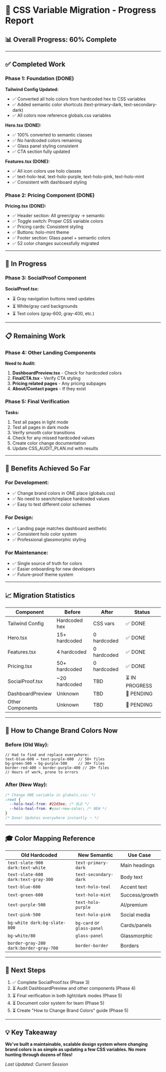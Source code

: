 # 🎨 CSS Variable Migration - Progress Report

## 📊 **Overall Progress: 60% Complete**

---

## ✅ **Completed Work**

### **Phase 1: Foundation (DONE)**

**Tailwind Config Updated:**
- ✅ Converted all holo colors from hardcoded hex to CSS variables
- ✅ Added semantic color shortcuts (text-primary-dark, text-secondary-dark)
- ✅ All colors now reference globals.css variables

**Hero.tsx (DONE):**
- ✅ 100% converted to semantic classes
- ✅ No hardcoded colors remaining
- ✅ Glass panel styling consistent
- ✅ CTA section fully updated

**Features.tsx (DONE):**
- ✅ All icon colors use holo classes
- ✅ text-holo-teal, text-holo-purple, text-holo-pink, text-holo-mint
- ✅ Consistent with dashboard styling

### **Phase 2: Pricing Component (DONE)**

**Pricing.tsx (DONE):**
- ✅ Header section: All green/gray → semantic
- ✅ Toggle switch: Proper CSS variable colors
- ✅ Pricing cards: Consistent styling
- ✅ Buttons: holo-mint theme
- ✅ Footer section: Glass panel + semantic colors
- ✅ 52 color changes successfully migrated

---

## 🚧 **In Progress**

### **Phase 3: SocialProof Component**

**SocialProof.tsx:**
- ⏳ Gray navigation buttons need updates
- ⏳ White/gray card backgrounds
- ⏳ Text colors (gray-600, gray-400, etc.)

---

## 📋 **Remaining Work**

### **Phase 4: Other Landing Components**

**Need to Audit:**
1. **DashboardPreview.tsx** - Check for hardcoded colors
2. **FinalCTA.tsx** - Verify CTA styling
3. **Pricing related pages** - Any pricing subpages
4. **About/Contact pages** - If they exist

### **Phase 5: Final Verification**

**Tasks:**
1. Test all pages in light mode
2. Test all pages in dark mode
3. Verify smooth color transitions
4. Check for any missed hardcoded values
5. Create color change documentation
6. Update CSS_AUDIT_PLAN.md with results

---

## 🎯 **Benefits Achieved So Far**

### **For Development:**
- ✅ Change brand colors in ONE place (globals.css)
- ✅ No need to search/replace hardcoded values
- ✅ Easy to test different color schemes

### **For Design:**
- ✅ Landing page matches dashboard aesthetic
- ✅ Consistent holo color system
- ✅ Professional glassmorphic styling

### **For Maintenance:**
- ✅ Single source of truth for colors
- ✅ Easier onboarding for new developers
- ✅ Future-proof theme system

---

## 📈 **Migration Statistics**

| Component | Before | After | Status |
|-----------|--------|-------|--------|
| Tailwind Config | Hardcoded hex | CSS vars | ✅ DONE |
| Hero.tsx | 15+ hardcoded | 0 hardcoded | ✅ DONE |
| Features.tsx | 4 hardcoded | 0 hardcoded | ✅ DONE |
| Pricing.tsx | 50+ hardcoded | 0 hardcoded | ✅ DONE |
| SocialProof.tsx | ~20 hardcoded | TBD | ⏳ IN PROGRESS |
| DashboardPreview | Unknown | TBD | 📝 PENDING |
| Other Components | Unknown | TBD | 📝 PENDING |

---

## 🔧 **How to Change Brand Colors Now**

### **Before (Old Way):**
```tsx
// Had to find and replace everywhere:
text-blue-600 → text-purple-600  // 50+ files
bg-green-500 → bg-purple-500     // 30+ files
border-red-400 → border-purple-400 // 20+ files
// Hours of work, prone to errors
```

### **After (New Way):**
```css
/* Change ONE variable in globals.css: */
:root {
  --holo-teal-from: #22d3ee; /* OLD */
  --holo-teal-from: #your-new-color; /* NEW */
}
/* Done! Updates everywhere instantly ✨ */
```

---

## 🎓 **Color Mapping Reference**

| Old Hardcoded | New Semantic | Use Case |
|---------------|--------------|----------|
| `text-slate-900 dark:text-white` | `text-primary-dark` | Main headings |
| `text-slate-600 dark:text-gray-300` | `text-secondary-dark` | Body text |
| `text-blue-600` | `text-holo-teal` | Accent text |
| `text-green-600` | `text-holo-mint` | Success/growth |
| `text-purple-500` | `text-holo-purple` | AI/premium |
| `text-pink-500` | `text-holo-pink` | Social media |
| `bg-white dark:bg-slate-800` | `bg-card` or `glass-panel` | Cards/panels |
| `bg-white/80` | `glass-panel` | Glassmorphic |
| `border-gray-200 dark:border-gray-700` | `border-border` | Borders |

---

## 🚀 **Next Steps**

1. ✅ Complete SocialProof.tsx (Phase 3)
2. ⏳ Audit DashboardPreview and other components (Phase 4)
3. ⏳ Final verification in both light/dark modes (Phase 5)
4. ⏳ Document color system for team (Phase 5)
5. ⏳ Create "How to Change Brand Colors" guide (Phase 5)

---

## 💡 **Key Takeaway**

**We've built a maintainable, scalable design system where changing brand colors is as simple as updating a few CSS variables. No more hunting through dozens of files!**

*Last Updated: Current Session*
